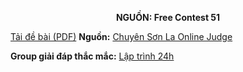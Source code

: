 **<center>NGUỒN: Free Contest 51</center>**

[Tải đề bài (PDF)](/statements/2276/ANAGRAM.pdf)
**Nguồn:** [Chuyên Sơn La Online Judge](http://csloj.ddns.net/)

**Group giải đáp thắc mắc:** [Lập trình 24h](https://www.facebook.com/groups/1386904321519984)
